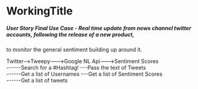 # WorkingTitle

##### User Story Final Use Case - Real time update from news channel twitter accounts, following the release of a new product, 
to monitor the general sentiment building up around it.<br/>

Twitter-->Tweepy--->Google NL Api--->Sentiment Scores <br/>
   ------Search for a #Hashtag!  ---Pass the text of Tweets<br/>
   ------Get a list of Usernames ---Get a list of Sentiment Scores<br/>
   ------Get a list of tweets<br/>

